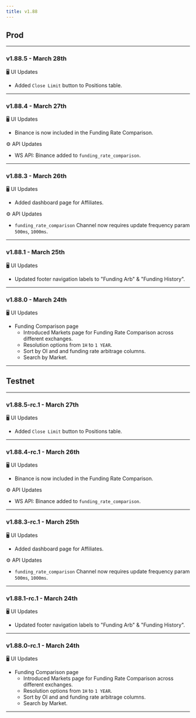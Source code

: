 ```yaml
---
title: v1.88
---
```

## Prod
---
### v1.88.5 - March 28th
🖥️  UI Updates
* Added `Close Limit` button to Positions table.
---
### v1.88.4 - March 27th
🖥️  UI Updates
* Binance is now included in the Funding Rate Comparison.

⚙️ API Updates
* WS API: Binance added to `funding_rate_comparison`.
---
### v1.88.3 - March 26th
🖥️  UI Updates
* Added dashboard page for Affiliates.

⚙️ API Updates
* `funding_rate_comparison` Channel now requires update frequency param `500ms`, `1000ms`.
---
### v1.88.1 - March 25th
🖥️  UI Updates
* Updated footer navigation labels to "Funding Arb" & "Funding History".
---
### v1.88.0 - March 24th
🖥️  UI Updates
* Funding Comparison page
  * Introduced Markets page for Funding Rate Comparison across different exchanges.
  * Resolution options from `1H` to `1 YEAR`.
  * Sort by OI and and funding rate arbitrage columns.
  * Search by Market.
---

## Testnet
---
### v1.88.5-rc.1 - March 27th
🖥️  UI Updates
* Added `Close Limit` button to Positions table.
---
### v1.88.4-rc.1 - March 26th
🖥️  UI Updates
* Binance is now included in the Funding Rate Comparison.
  
⚙️ API Updates
* WS API: Binance added to `funding_rate_comparison`.
---
### v1.88.3-rc.1 - March 25th
🖥️  UI Updates
* Added dashboard page for Affiliates.

⚙️ API Updates
* `funding_rate_comparison` Channel now requires update frequency param `500ms`, `1000ms`.
---
### v1.88.1-rc.1 - March 24th
🖥️  UI Updates
* Updated footer navigation labels to "Funding Arb" & "Funding History".
---
### v1.88.0-rc.1 - March 24th
🖥️  UI Updates
* Funding Comparison page
  * Introduced Markets page for Funding Rate Comparison across different exchanges.
  * Resolution options from `1H` to `1 YEAR`.
  * Sort by OI and and funding rate arbitrage columns.
  * Search by Market.
---

